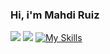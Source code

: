 ### Hi, i'm Mahdi Ruiz
![](https://komarev.com/ghpvc/?username=Mrdev88)
![](https://github-profile-trophy.vercel.app/?username=Mrdev88)
[![My Skills](https://skillicons.dev/icons?i=js,html,css,ts,py,github,stackoverflow,ruby,robloxstudio,svelte,qt)](https://skillicons.dev)

